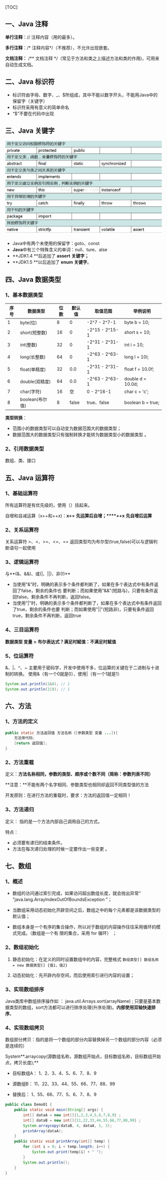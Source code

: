 [TOC]

## 一、Java 注释

**单行注释**：// 注释内容（用的最多）。

**多行注释**：/* 注释内容*/（不推荐），不允许出现嵌套。

**文档注释：** /** 文档注释 */（常见于方法和类之上描述方法和类的作用)，可用来自动生成文档。

## 二、Java 标识符

- 标识符由字母、数字、_、$所组成，其中不能以数字开头，不能用Java中的保留字（关键字）
- 标识符采用有意义的简单命名
- “$”不要在代码中出现

## 三、Java 关键字

![image.png](../../imgs/1576034974743-f4bf6e7f-914c-4b04-b1ea-a1953208b9b7.png)



- Java中有两个未使用的保留字：goto、const
- **Java**中有三个特殊含义的单词：null、ture、alse
- **JDK1.4 **后追加了 **assert** **关键字；**
- **JDK1.5 **以后追加了 **enum** **关键字**。

## 四、Java 数据类型

### 1、基本数据类型

| 序号 | 数据类型        | 位数 | 默认值 | 取值范围       | 举例说明          |
| ---- | --------------- | ---- | ------ | -------------- | ----------------- |
| 1    | byte(位)        | 8    | 0      | -2^7 - 2^7-1   | byte b = 10;      |
| 2    | short(短整数)   | 16   | 0      | -2^15 - 2^15-1 | short s = 10;     |
| 3    | int(整数)       | 32   | 0      | -2^31 - 2^31-1 | int i = 10;       |
| 4    | long(长整数)    | 64   | 0      | -2^63 - 2^63-1 | long l = 10l;     |
| 5    | float(单精度)   | 32   | 0.0    | -2^31 - 2^31-1 | float f = 10.0f;  |
| 6    | double(双精度)  | 64   | 0.0    | -2^63 - 2^63-1 | double d = 10.0d; |
| 7    | char(字符)      | 16   | 空     | 0 - 2^16-1     | char c = 'c';     |
| 8    | boolean(布尔值) | 8    | false  | true、false    | boolean b = true; |

**类型转换**：

- 范围小的数据类型可以自动变为数据范围大的数据类型；
- 数据范围大的数据类型只有强制转换才能转为数据类型小的数据类型 。



### 2、引用数据类型

数组、类、接口

## 五、Java 运算符

### 1、基础运算符

所有运算符是有优先级的，使用（）括起来。

自增和自减运算（x++和++x)：**x++** **先运算后自增；****++x** **先自增后运算**

### 2、关系运算符

 关系运算符 >、<、>=、<=、== 返回类型均为布尔型(true,false)可以与逻辑判断语句一起使用 

### 3、逻辑运算符

与**(&、&&)、或(|、||)、非(!)**

- 当使用"&"时，明确的表示多个条件都判断了，如果在多个表达式中有条件返回了false，剩余的条件也
    要判断；而如果使用"&&"(短路与)，只要有条件返回false，剩余条件不再判断，返回false。
- 当使用"|"时，明确的表示多个条件都判断了，如果在多个表达式中有条件返回了true，剩余的条件也要
    判断；而如果使用"||"(短路非)，只要有条件返回true，剩余条件不再判断，返回true

### 4、三目运算符

 **数据类型 变量** **=** **布尔表达式？满足时赋值：不满足时赋值** 

### 5、位运算符

 &、|、^、~ 主要用于密码学，开发中使用不多，位运算的关键在于二进制与十进制的转换。 使用&（有一个0就是0）、使用|（有一个1就是1） 

```java
System.out.println(2&8); // 1
System.out.println(2|8); // 1
```

## 六、方法

### 1、方法的定义

```java
public static 方法返回值 方法名称（[参数类型 变量 ...]){
    方法体代码;
    [return 返回值];
}
```

### 2、方法重载

定义：**方法名称相同，参数的类型、顺序或个数不同（简称：参数列表不同）**

**注意：**不能有两个名字相同、参数类型也相同却返回不同类型值的方法

开发原则：在进行方法的重载时，要求：方法的返回值一定相同！

### 3、方法递归

定义： 指的是一个方法内部自己调用自己的方式。 

特点：

- 必须要有递归的结束条件。
-  方法在每次递归处理的时候一定要作出一些变更 。

## 七、数组

### 1、概述

- 数组的访问通过索引完成，如果访问超出数组长度，就会抛出异常“ "java.lang.ArrayIndexOutOfBoundsException ”；
-  当数组采用动态初始化开辟空间之后，数组之中的每个元素都是该数据类型的默认值； 

-  数组本身是一个有序的集合操作，所以对于数组的内容操作往往采用循环的模式完成。（数组是一个有
     限的集合，采用 for 循环） ；

### 2、数组初始化

1. 静态初始化：在定义的同时设置数组中的内容，完整格式 `数组类型[] 数组名称 = new 数据类型[] {值1，值2}`

2. 动态初始化：先开辟内存空间，而后使用索引进行内容的设置；

### 3、实现数组排序

 Java类库中数组排序操作如 ： java.util.Arrays.sort(arrayName) ; 只要是基本数据类型的数组，sort方法都可以进行排序处理(升序处理)。**内部使用双轴快速排序**。 

### 4、实现数组拷贝

数组部分拷贝：指的是将一个数组的部分内容替换掉另一个数组的部分内容（必须是连续的）

System**.arraycopy(源数组名称，源数组开始点，目标数组名称，目标数组开始点，拷贝长度);**

- 目标数组A： 1、2、3、4、5、6、7、8、9 

- 源数组B： 11、22、33、44、55、66、77、88、99

- 替换后： 1、55、66、77、5、6、7、8、9

```java
public class Demo01 {
    public static void main(String[] args) {
        int[] dataA = new int[]{1,2,3,4,5,6,7,8,9} ;
        int[] dataB = new int[]{11,22,33,44,55,66,77,88,99} ;
        System.arraycopy(dataB, 4, dataA, 1, 3);
        printArray(dataA);
    }
    public static void printArray(int[] temp) {
        for (int i = 0; i < temp.length; i++) {
            System.out.print(temp[i] + " ");
        }
        System.out.println();
    }
}
```

